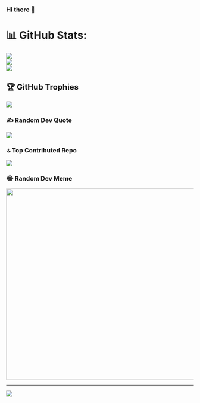 ### Hi there 👋

# 📊 GitHub Stats:
![](https://github-readme-stats.vercel.app/api?username=wangruohui&theme=dark&hide_border=true&include_all_commits=true&count_private=true)<br/>
![](https://github-readme-streak-stats.herokuapp.com/?user=wangruohui&theme=dark&hide_border=true)<br/>
![](https://github-readme-stats.vercel.app/api/top-langs/?username=wangruohui&theme=dark&hide_border=true&include_all_commits=true&count_private=true&layout=compact)

## 🏆 GitHub Trophies
![](https://github-profile-trophy.vercel.app/?username=wangruohui&theme=radical&no-frame=true&no-bg=false&margin-w=4)

### ✍️ Random Dev Quote
![](https://quotes-github-readme.vercel.app/api?type=horizontal&theme=radical)

### 🔝 Top Contributed Repo
![](https://github-contributor-stats.vercel.app/api?username=wangruohui&limit=5&theme=dark&combine_all_yearly_contributions=true)

### 😂 Random Dev Meme
<img src="https://rm.up.railway.app/" width="512px"/>

---
[![](https://visitcount.itsvg.in/api?id=wangruohui&icon=0&color=0)](https://visitcount.itsvg.in)

<!-- Proudly created with GPRM ( https://gprm.itsvg.in ) -->

<!--
**wangruohui/wangruohui** is a ✨ _special_ ✨ repository because its `README.md` (this file) appears on your GitHub profile.

Here are some ideas to get you started:

- 🔭 I’m currently working on ...
- 🌱 I’m currently learning ...
- 👯 I’m looking to collaborate on ...
- 🤔 I’m looking for help with ...
- 💬 Ask me about ...
- 📫 How to reach me: ...
- 😄 Pronouns: ...
- ⚡ Fun fact: ...
-->
